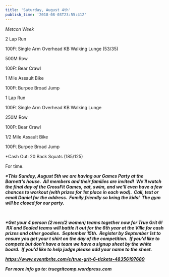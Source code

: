 ```yaml
---
title: 'Saturday, August 4th'
publish_time: '2018-08-03T23:55:41Z'
---
```


*Metcon Week*

2 Lap Run

100Ft Single Arm Overhead KB Walking Lunge (53/35)

500M Row

100Ft Bear Crawl

1 Mile Assault Bike

100Ft Burpee Broad Jump

1 Lap Run

100Ft Single Arm Overhead KB Walking Lunge

250M Row

100Ft Bear Crawl

1/2 Mile Assault Bike

100Ft Burpee Broad Jump

\*Cash Out: 20 Back Squats (185/125)

For time.

***\*This Sunday, August 5th we are having our Games Party at the
Barnett's house.  All members and their families are invited!  We'll
watch the final day of the CrossFit Games, eat, swim, and we'll even
have a few chances to workout (with prizes for 1st place in each wod).
 Call, text or email Daniel for the address.  Family friendly so bring
the kids!  The gym will be closed for our party.***

 

***\*Get your 4 person (2 men/2 women) teams together now for True Grit
6!  RX and Scaled teams will battle it out for the 6th year at the Ville
for cash prizes and other goodies.  September 15th.  Register by
September 1st to ensure you get your t shirt on the day of the
competition.  If you'd like to compete but don't have a team we have a
signup sheet by the white board.  If you'd like to help judge please add
your name to the sheet.***

***<https://www.eventbrite.com/e/true-grit-6-tickets-48356197689>***

***For more info go to: truegritcomp.wordpress.com***
